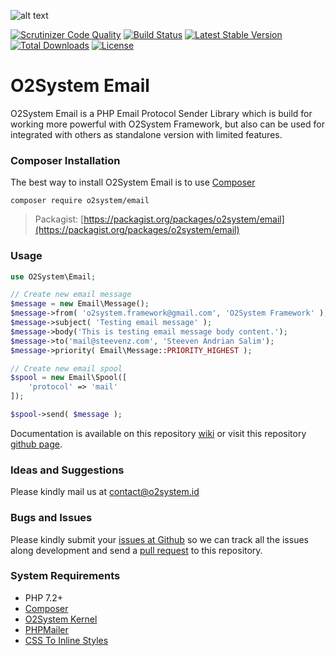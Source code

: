 ![alt text](https://www.o2system.id/assets/img/covers/cover-o2system-atom-email.png "O2System Email Atom")

[![Scrutinizer Code Quality](https://scrutinizer-ci.com/g/o2system/email/badges/quality-score.png?b=master)](https://scrutinizer-ci.com/g/o2system/email/?branch=master)
[![Build Status](https://scrutinizer-ci.com/g/o2system/email/badges/build.png?b=master)](https://scrutinizer-ci.com/g/o2system/email/build-status/master)
[![Latest Stable Version](https://poser.pugx.org/o2system/email/v/stable)](https://packagist.org/packages/o2system/email)
[![Total Downloads](https://poser.pugx.org/o2system/email/downloads)](https://packagist.org/packages/o2system/email)
[![License](https://poser.pugx.org/o2system/email/license)](https://packagist.org/packages/o2system/email)

# O2System Email
O2System Email is a PHP Email Protocol Sender Library which is build for working more powerful with O2System Framework, but also can be used for integrated with others as standalone version with limited features.

### Composer Installation
The best way to install O2System Email is to use [Composer](https://getcomposer.org)
```
composer require o2system/email
```
> Packagist: [https://packagist.org/packages/o2system/email](https://packagist.org/packages/o2system/email)

### Usage
```php
use O2System\Email;

// Create new email message
$message = new Email\Message();
$message->from( 'o2system.framework@gmail.com', 'O2System Framework' );
$message->subject( 'Testing email message' );
$message->body('This is testing email message body content.');
$message->to('mail@steevenz.com', 'Steeven Andrian Salim');
$message->priority( Email\Message::PRIORITY_HIGHEST );

// Create new email spool
$spool = new Email\Spool([
    'protocol' => 'mail'
]);

$spool->send( $message );
```

Documentation is available on this repository [wiki](https://github.com/o2system/email/wiki) or visit this repository [github page](https://o2system.github.io/email).

### Ideas and Suggestions
Please kindly mail us at [contact@o2system.id](mailto:contact@o2system.id])

### Bugs and Issues
Please kindly submit your [issues at Github](http://github.com/o2system/email/issues) so we can track all the issues along development and send a [pull request](http://github.com/o2system/email/pulls) to this repository.

### System Requirements
- PHP 7.2+
- [Composer](https://getcomposer.org)
- [O2System Kernel](https://github.com/o2system/kernel)
- [PHPMailer](https://github.com/PHPMailer/PHPMailer)
- [CSS To Inline Styles](https://github.com/tijsverkoyen/CssToInlineStyles)

